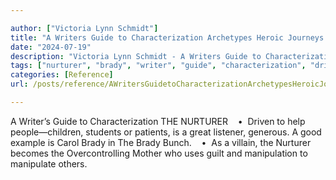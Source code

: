 ```yaml
---

author: ["Victoria Lynn Schmidt"]
title: "A Writers Guide to Characterization Archetypes Heroic Journeys and Other Elements of Dynamic Character Development - part0006_split_006.html"
date: "2024-07-19"
description: "Victoria Lynn Schmidt - A Writers Guide to Characterization Archetypes Heroic Journeys and Other Elements of Dynamic Character Development"
tags: ["nurturer", "brady", "writer", "guide", "characterization", "driven", "help", "student", "patient", "great", "listener", "generous", "good", "example", "carol", "bunch", "villain", "becomes", "overcontrolling", "mother", "us", "guilt", "manipulation", "manipulate", "others"]
categories: [Reference]
url: /posts/reference/AWritersGuidetoCharacterizationArchetypesHeroicJourneysandOtherElementsofDynamicCharacterDevelopment-part0006split006html

---
```



A Writer’s Guide to Characterization
THE NURTURER
   •  Driven to help people—children, students or patients, is a great listener, generous. A good example is Carol Brady in The Brady Bunch.
   •  As a villain, the Nurturer becomes the Overcontrolling Mother who uses guilt and manipulation to manipulate others.
